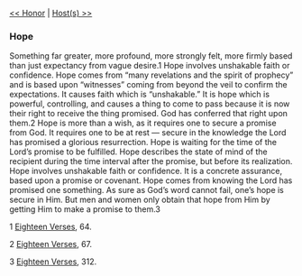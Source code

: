 [<< Honor](Honor.md)  |  [Host(s) >>](Host(s).md)

### Hope
Something far greater, more profound, more strongly felt, more firmly based than just expectancy from vague desire.1 Hope involves unshakable faith or confidence. Hope comes from “many revelations and the spirit of prophecy” and is based upon “witnesses” coming from beyond the veil to confirm the expectations. It causes faith which is “unshakable.” It is hope which is powerful, controlling, and causes a thing to come to pass because it is now their right to receive the thing promised. God has conferred that right upon them.2 Hope is more than a wish, as it requires one to secure a promise from God. It requires one to be at rest — secure in the knowledge the Lord has promised a glorious resurrection. Hope is waiting for the time of the Lord’s promise to be fulfilled. Hope describes the state of mind of the recipient during the time interval after the promise, but before its realization. Hope involves unshakable faith or confidence. It is a concrete assurance, based upon a promise or covenant. Hope comes from knowing the Lord has promised one something. As sure as God’s word cannot fail, one’s hope is secure in Him. But men and women only obtain that hope from Him by getting Him to make a promise to them.3



1
[Eighteen Verses](#), 64.


2
[Eighteen Verses](#), 67.


3
[Eighteen Verses](#), 312.